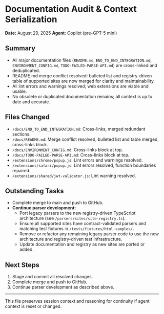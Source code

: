 # Documentation Audit & Context Serialization

**Date:** August 29, 2025
**Agent:** Copilot (pre-GPT-5 mini)

## Summary
- All major documentation files (`README.md`, `END_TO_END_INTEGRATION.md`, `ENVIRONMENT_CONFIG.md`, `TODO-FAILED-PARSE-API.md`) are cross-linked and deduplicated.
- README.md merge conflict resolved: bulleted list and registry-driven table of supported sites are now merged for clarity and maintainability.
- All lint errors and warnings resolved; web extensions are viable and usable.
- No obsolete or duplicated documentation remains; all context is up to date and accurate.

## Files Changed
- `/docs/END_TO_END_INTEGRATION.md`: Cross-links, merged redundant sections.
- `/docs/README.md`: Merge conflict resolved, bulleted list and table merged, cross-links block.
- `/docs/ENVIRONMENT_CONFIG.md`: Cross-links block at top.
- `/docs/TODO-FAILED-PARSE-API.md`: Cross-links block at top.
- `/extensions/chrome/popup.js`: Lint errors and warnings resolved.
- `/extensions/safari/popup.js`: Lint errors resolved, function boundaries repaired.
- `/extensions/shared/jwt-validator.js`: Lint warning resolved.

## Outstanding Tasks
- Complete merge to main and push to GitHub.
- **Continue parser development:**
    - Port legacy parsers to the new registry-driven TypeScript architecture (see `/parsers/sites/site-registry.ts`).
    - Ensure all supported sites have contract-validated parsers and matching test fixtures in `/tests/fixtures/html-samples/`.
    - Remove or refactor any remaining legacy parser code to use the new architecture and registry-driven test infrastructure.
    - Update documentation and registry as new sites are ported or added.

## Next Steps
1. Stage and commit all resolved changes.
2. Complete merge and push to GitHub.
3. Continue parser development as described above.

---
This file preserves session context and reasoning for continuity if agent context is reset or changed.
